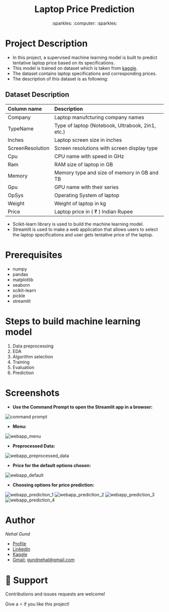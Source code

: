 <h1 align="center"> Laptop Price Prediction </h1>

<p align="center">:sparkles: :computer: :sparkles:</p>

# Project Description

- In this project, a supervised machine learning model is built to predict tentative laptop price based on its specifications.
- This model is trained on dataset which is taken from [kaggle](https://www.kaggle.com/datasets/aggle6666/laptop-price-prediction-dataset).
- The dataset contains laptop specifications and corresponding prices.
- The description of this dataset is as following:

## Dataset Description
| Column name      | Description                                                |
| :----------------| :----------------------------------------------------------|
| Company          | Laptop manufcturing company names                          |
| TypeName         | Type of laptop (Notebook, Ultrabook, 2in1, etc.) |
| Inches           | Laptop screen size in inches                               |
| ScreenResolution | Screen resolutions with screen display type                |
| Cpu              | CPU name with speed in GHz                                 |
| Ram              | RAM size of laptop  in GB                                  |
| Memory           | Memory type and size of memory in GB and TB                |
| Gpu              | GPU name with their series                                 |
| OpSys            | Operating System of laptop                                 |
| Weight           | Weight of laptop in kg                                     |
| Price            | Laptop price in ( ₹ ) Indian Rupee                         |

- Scikit-learn library is used to build the machine learning model.
- Streamlit is used to make a web application that allows users to select the laptop specifications and user gets tentative price of the laptop.

# Prerequisites
- numpy
- pandas
- matplotlib
- seaborn
- scikit-learn
- pickle
- streamlit

# Steps to build machine learning model
1. Data preprocessing
2. EDA
3. Algorithm selection
4. Training
5. Evaluation
6. Prediction

# Screenshots
- **Use the Command Prompt to open the Streamlit app in a browser:**

![command prompt](https://user-images.githubusercontent.com/108085377/206888662-c587a971-c556-4aa7-b3a7-b9e3f8a3f228.PNG)

- **Menu:**

![webapp_menu](https://user-images.githubusercontent.com/108085377/206888685-3042599c-31fd-4c43-9b13-d27c92fbe11c.PNG)

- **Preprocessed Data:**

![webapp_preprocessed_data](https://user-images.githubusercontent.com/108085377/206888691-75de4495-a55b-49ca-bfb1-a80c9b1f3e4d.PNG)

- **Price for the default options chosen:**

![webapp_default](https://user-images.githubusercontent.com/108085377/206888696-fa591d38-0c60-4df2-b9d4-4f6e73554cc2.PNG)

- **Choosing options for price prediction:**

![webapp_prediction_1](https://user-images.githubusercontent.com/108085377/206888701-c01aafeb-b5d1-4287-ab88-0987a2f1d604.PNG)
![webapp_prediction_2](https://user-images.githubusercontent.com/108085377/206888703-6f1ef4f0-e115-48fd-82ac-2e0528433496.PNG)
![webapp_prediction_3](https://user-images.githubusercontent.com/108085377/206888705-9647dfed-6477-4764-ae28-b40a7f59c0e1.PNG)
![webapp_prediction_4](https://user-images.githubusercontent.com/108085377/206888708-8692aba5-4337-4fc3-b553-08a976725955.PNG)

# Author

*Nehal Gund*

- [Profile](https://github.com/NehalGund "Nehal Gund")
- [Linkedin](https://www.linkedin.com/in/nehal-gund/)
- [Kaggle](https://www.kaggle.com/nehalgund)
- [Gmail:](mailto:gundnehal@gmail.com) gundnehal@gmail.com


# 🤝 Support

Contributions and issues requests are welcome!

Give a :star: if you like this project!
